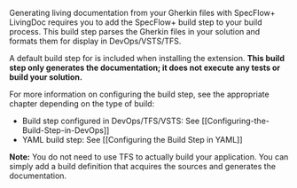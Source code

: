 Generating living documentation from your Gherkin files with SpecFlow+ LivingDoc requires you to add the SpecFlow+ build step to your build process. This build step parses the Gherkin files in your solution and formats them for display in DevOps/VSTS/TFS. 

A default build step for is included when installing the extension. **This build step only generates the documentation; it does not execute any tests or build your solution.** 

For more information on configuring the build step, see the appropriate chapter depending on the type of build:  
* Build step configured in DevOps/TFS/VSTS: See [[Configuring-the-Build-Step-in-DevOps]]
* YAML build step: See [[Configuring the Build Step in YAML]]

**Note:** You do not need to use TFS to actually build your application. You can simply add a build definition that acquires the sources and generates the documentation.